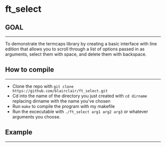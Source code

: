 # ft_select

GOAL
-----
-----
To demonstrate the termcaps library by creating a basic interface with line edition that allows you to scroll through
a list of options passed in as arguments, select them with space, and delete them with backspace.

How to compile
--------------
--------------
- Clone the repo with ```git clone https://github.com/blairclair/ft_select.git```
- Cd into the name of the directory you just created with ```cd dirname``` replacing dirname with the name you've chosen
- Run ```make``` to compile the program with my makefile
- Run the excecutable with ```./ft_select arg1 arg2 arg3``` or whatever arguments you choose.

Example
-------
-------
